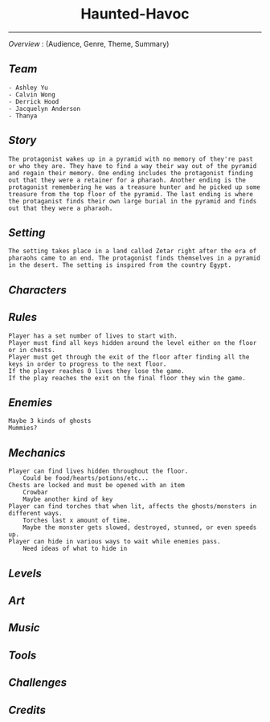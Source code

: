 # **<div style="text-align: center;">Haunted-Havoc**</div>
---
*Overview* : (Audience, Genre, Theme, Summary)

## *Team*
    - Ashley Yu
    - Calvin Wong
    - Derrick Hood
    - Jacquelyn Anderson
    - Thanya 
## *Story*
    The protagonist wakes up in a pyramid with no memory of they're past or who they are. They have to find a way their way out of the pyramid and regain their memory. One ending includes the protagonist finding out that they were a retainer for a pharaoh. Another ending is the protagonist remembering he was a treasure hunter and he picked up some treasure from the top floor of the pyramid. The last ending is where the protaganist finds their own large burial in the pyramid and finds out that they were a pharaoh. 
## *Setting*
    The setting takes place in a land called Zetar right after the era of pharaohs came to an end. The protagonist finds themselves in a pyramid in the desert. The setting is inspired from the country Egypt. 
## *Characters*

## *Rules*
    Player has a set number of lives to start with.
    Player must find all keys hidden around the level either on the floor or in chests.
    Player must get through the exit of the floor after finding all the keys in order to progress to the next floor.
    If the player reaches 0 lives they lose the game.
    If the play reaches the exit on the final floor they win the game.

## *Enemies*
    Maybe 3 kinds of ghosts
    Mummies?
## *Mechanics*
    Player can find lives hidden throughout the floor.
        Could be food/hearts/potions/etc...
    Chests are locked and must be opened with an item
        Crowbar
        Maybe another kind of key
    Player can find torches that when lit, affects the ghosts/monsters in different ways.
        Torches last x amount of time.
        Maybe the monster gets slowed, destroyed, stunned, or even speeds up. 
    Player can hide in various ways to wait while enemies pass.
        Need ideas of what to hide in 
## *Levels*
## *Art*
## *Music*
## *Tools*
## *Challenges*
## *Credits*
